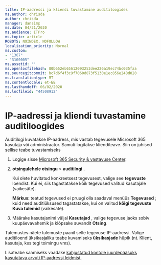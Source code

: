```yaml
---
title: IP-aadressi ja kliendi tuvastamine auditiloogides
ms.author: chrisda
author: chrisda
manager: dansimp
ms.date: 04/21/2020
ms.audience: ITPro
ms.topic: article
ROBOTS: NOINDEX, NOFOLLOW
localization_priority: Normal
ms.custom:
- "1367"
- "3100005"
ms.assetid: ''
ms.openlocfilehash: 80b652eb65612093252dee226a19ec74bc035faa
ms.sourcegitcommit: bc7d6f4f3c9f7060d073f5130e1ec856e248d020
ms.translationtype: MT
ms.contentlocale: et-EE
ms.lasthandoff: 06/02/2020
ms.locfileid: "44508912"
---
```

# <a name="identify-ip-address-and-client-in-audit-logs"></a>IP-aadressi ja kliendi tuvastamine auditiloogides

Auditilogi kuvatakse IP-aadress, mis vastab tegevusele Microsoft 365 kasutaja või administraator. Samuti logitakse klienditeave. Siin on juhised sellise teabe tuvastamiseks

1. Logige sisse [Microsoft 365 Security & vastavuse Center](https://protection.office.com/).

2. **otsingulehele otsingu**  >  **auditilogi** .

   Kui olete huvitatud konkreetsest tegevusest, valige see **tegevuste** loendist. Kui ei, siis tagastatakse kõik tegevused valitud kasutajale (vaikesäte).

   **Märkus**: teatud tegevused ei pruugi olla saadaval menüüs **Tegevused** ; kuid need auditiüksused tagastatakse, kui on valitud **kõigi tegevuste Kuva tulemid** (vaikesäte).

3. Määrake kasutajanimi väljal **Kasutajad** , valige tegevuse jaoks sobiv kuupäevavahemik ja klõpsake suvandit **Otsing**.

Tulemustes näete tulemuste paanil selle tegevuse IP-aadressi. Valige auditiloend üksikasjaliku teabe kuvamiseks **üksikasjade** hüpik (nt. Klient, kasutaja, kes tegi toimingu vms).

Lisateabe saamiseks vaadake [kahjustatud kontole juurdepääsuks kasutatava arvuti IP-aadressi leidmist](https://docs.microsoft.com/microsoft-365/compliance/auditing-troubleshooting-scenarios#find-the-ip-address-of-the-computer-used-to-access-a-compromised-account).

